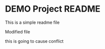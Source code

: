 # DEMO Project README

This is a simple readme file


Modified file

this is going to cause conflict

